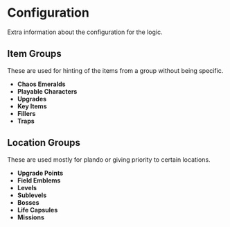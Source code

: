 # Configuration

Extra information about the configuration for the logic.

## Item Groups

These are used for hinting of the items from a group without being specific.

- **Chaos Emeralds**
- **Playable Characters**
- **Upgrades**
- **Key Items**
- **Fillers**
- **Traps**

## Location Groups

These are used mostly for plando or giving priority to certain locations.

- **Upgrade Points**
- **Field Emblems**
- **Levels**
- **Sublevels**
- **Bosses**
- **Life Capsules**
- **Missions**



